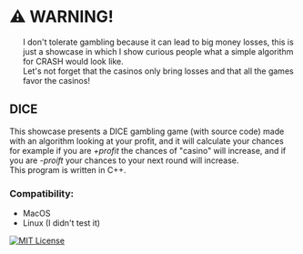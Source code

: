 # ⚠️ WARNING!
<ul>
I don't tolerate gambling because it can lead to big money losses, this is just a showcase in which I show curious people what a simple algorithm for CRASH would look like.
<be><br>
Let's not forget that the casinos only bring losses and that all the games favor the casinos!
</ul>


## DICE
This showcase presents a DICE gambling game (with source code) made with an algorithm looking at your profit, and it will calculate your chances for example if you are *+profit* the chances of "casino" will increase, and if you are *-proift* your chances to your next round will increase.
<br>This program is written in C++.
### Compatibility:
<ul>
<li>MacOS</li>
<li>Linux (I didn't test it)</li>
</ul>


[![MIT License](https://img.shields.io/badge/License-MIT-green.svg)](https://choosealicense.com/licenses/mit/)
